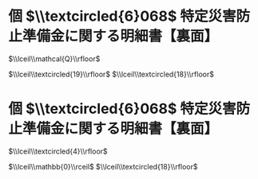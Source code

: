 # 個 $\\textcircled{6}068$ 特定災害防止準備金に関する明細書【裏面】

$\\lceil\\mathcal{Q}\\rfloor$

$\\lceil\\textcircled{19}\\rfloor$ $\\lceil\\textcircled{18}\\rfloor$

# 個 $\\textcircled{6}068$ 特定災害防止準備金に関する明細書【裏面】

$\\lceil\\textcircled{4}\\rfloor$

$\\lceil\\mathbb{0}\\rceil$ $\\lceil\\textcircled{18}\\rfloor$